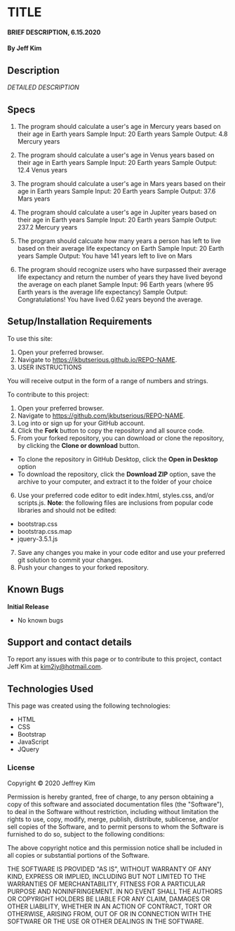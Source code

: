 # TITLE

#### BRIEF DESCRIPTION, 6.15.2020

#### By Jeff Kim

## Description

_DETAILED DESCRIPTION_

## Specs

1. The program should calculate a user's age in Mercury years based on their age in Earth years
Sample Input: 20 Earth years
Sample Output: 4.8 Mercury years

2. The program should calculate a user's age in Venus years based on their age in Earth years
Sample Input: 20 Earth years
Sample Output: 12.4 Venus years

3. The program should calculate a user's age in Mars years based on their age in Earth years
Sample Input: 20 Earth years
Sample Output: 37.6 Mars years

4. The program should calculate a user's age in Jupiter years based on their age in Earth years
Sample Input: 20 Earth years
Sample Output: 237.2 Mercury years

5. The program should calcuate how many years a person has left to live based on their average life expectancy on Earth
Sample Input: 20 Earth years
Sample Output: You have 141 years left to live on Mars

6. The program should recognize users who have surpassed their average life expectancy and return the number of years they have lived beyond the average on each planet
Sample Input: 96 Earth years (where 95 Earth years is the average life expectancy)
Sample Output: Congratulations! You have lived 0.62 years beyond the average.

## Setup/Installation Requirements

To use this site:

1. Open your preferred browser.
2. Navigate to https://jkbutserious.github.io/REPO-NAME.
3. USER INSTRUCTIONS

You will receive output in the form of a range of numbers and strings.

To contribute to this project:

1. Open your preferred browser.
2. Navigate to https://github.com/jkbutserious/REPO-NAME.
3. Log into or sign up for your GitHub account.
4. Click the **Fork** button to copy the repository and all source code.
5. From your forked repository, you can download or clone the repository, by clicking the **Clone or download** button.
  * To clone the repository in GitHub Desktop, click the **Open in Desktop** option
  * To download the repository, click the **Download ZIP** option, save the archive to your computer, and extract it to the folder of your choice
6. Use your preferred code editor to edit index.html, styles.css, and/or scripts.js. **Note**: the following files are inclusions from popular code libraries and should not be edited:
  * bootstrap.css
  * bootstrap.css.map
  * jquery-3.5.1.js
7. Save any changes you make in your code editor and use your preferred git solution to commit your changes.
8. Push your changes to your forked repository.

## Known Bugs

**Initial Release**
* No known bugs

## Support and contact details

To report any issues with this page or to contribute to this project, contact Jeff Kim at kim2jy@hotmail.com.

## Technologies Used

This page was created using the following technologies:

* HTML
* CSS
* Bootstrap
* JavaScript
* JQuery

### License

Copyright © 2020 Jeffrey Kim

Permission is hereby granted, free of charge, to any person obtaining a copy of this software and associated documentation files (the "Software"), to deal in the Software without restriction, including without limitation the rights to use, copy, modify, merge, publish, distribute, sublicense, and/or sell copies of the Software, and to permit persons to whom the Software is furnished to do so, subject to the following conditions:

The above copyright notice and this permission notice shall be included in all copies or substantial portions of the Software.

THE SOFTWARE IS PROVIDED "AS IS", WITHOUT WARRANTY OF ANY KIND, EXPRESS OR IMPLIED, INCLUDING BUT NOT LIMITED TO THE WARRANTIES OF MERCHANTABILITY, FITNESS FOR A PARTICULAR PURPOSE AND NONINFRINGEMENT. IN NO EVENT SHALL THE AUTHORS OR COPYRIGHT HOLDERS BE LIABLE FOR ANY CLAIM, DAMAGES OR OTHER LIABILITY, WHETHER IN AN ACTION OF CONTRACT, TORT OR OTHERWISE, ARISING FROM, OUT OF OR IN CONNECTION WITH THE SOFTWARE OR THE USE OR OTHER DEALINGS IN THE SOFTWARE.